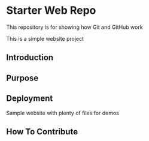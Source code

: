 # Starter Web Repo

This repository is for showing how Git and GitHub work

This is a simple website project

## Introduction

## Purpose

## Deployment

Sample website with plenty of files for demos

## How To Contribute